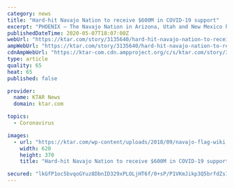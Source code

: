 ```yaml
---
category: news
title: "Hard-hit Navajo Nation to receive $600M in COVID-19 support"
excerpt: "PHOENIX – The Navajo Nation in Arizona, Utah and New Mexico has been hit hard during the COVID-19 pandemic and will get $600 million to help battle the deadly virus. The Navajo Nation has recorded 2,654 positive cases of COVID-19 cases with 85 deaths as of Wednesday. On Tuesday, President Donald Trump announced tribal coronavirus relief ..."
publishedDateTime: 2020-05-07T18:07:00Z
webUrl: "https://ktar.com/story/3135640/hard-hit-navajo-nation-to-receive-600m-in-covid-19-support/"
ampWebUrl: "https://ktar.com/story/3135640/hard-hit-navajo-nation-to-receive-600m-in-covid-19-support/amp/"
cdnAmpWebUrl: "https://ktar-com.cdn.ampproject.org/c/s/ktar.com/story/3135640/hard-hit-navajo-nation-to-receive-600m-in-covid-19-support/amp/"
type: article
quality: 65
heat: 65
published: false

provider:
  name: KTAR News
  domain: ktar.com

topics:
  - Coronavirus

images:
  - url: "https://ktar.com/wp-content/uploads/2018/09/navajo-flag-wiki.jpg"
    width: 620
    height: 370
    title: "Hard-hit Navajo Nation to receive $600M in COVID-19 support"

secured: "lkGfP1oc5bvqoGYuz8DbnID329xPLOLjHT6f/0+sP/P1VKmJikp3Q5brfdZs1yK9n4Y7iRyg2rIbdIOqFwtNhHHRTgMiHcGsgU43efXB2xj5MoY62ZxZ3ewCfvTYOvgnMV39T4Va9z6mDZ2smNtzv83ThCK1mX+TGa9rs4/ytl4LyEqA4VxmnEJD6LhkN83exrZl5ziWpFkOwlrFLowTOMUDZtvIQNmW5U4vd9RCc+I4SIQpJQmXxHJQWOQTJgsr+mAVXBxBfYBwPIF1LnRgwE+qSkXzRdbfVyEIZwRx2Ezj90muhLpb2M1ZGGJHWDML;Ql47lWNWwtWRgxZx6mzT0Q=="
---
```


